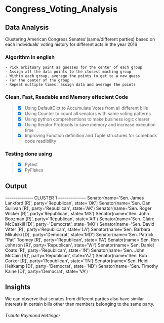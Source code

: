 # Congress_Voting_Analysis

## Data Analysis
Clustering American Congress Senates'(same/different parties) based on each individuals' voting history for different acts in the year 2016

### Algorithm in english
    - Pick arbituary point as guesses for the center of each group
    - Assign all the data points to the closest maching group
    - Within each group, average the points to get to a new guess
    - For the center of the group
    - Repeat multiple times: assign data and average the points

### Clean, Fast, Readable and Memory effecient Code

> - [x] Using DefaultDict to Accumulate Votes from all different bills
> - [x] Using Counter to count all senators with same voting patterns
> - [x] Using python comprehentions to make business logic clearer
> - [x] Using Iterator Protocols to save memory and increase execution time
> - [x] Improving Function definition and Tuple structures for comeback code readibility

### Testing done using
> - [x] Pytest
> - [x] PyFlakes

## Output
-------------- CLUSTER 1 --------------
Senator(name='Sen. James Lankford [R]', party='Republican', state='OK')
Senator(name='Sen. Dan Sullivan [R]', party='Republican', state='AK')
Senator(name='Sen. Roger Wicker [R]', party='Republican', state='MS')
Senator(name='Sen. John Boozman [R]', party='Republican', state='AR')
Senator(name='Sen. Claire McCaskill [D]', party='Democrat', state='MO')
Senator(name='Sen. David Vitter [R]', party='Republican', state='LA')
Senator(name='Sen. Barbara Mikulski [D]', party='Democrat', state='MD')
Senator(name='Sen. Patrick “Pat” Toomey [R]', party='Republican', state='PA')
Senator(name='Sen. Ron Johnson [R]', party='Republican', state='WI')
Senator(name='Sen. Daniel Coats [R]', party='Republican', state='IN')
Senator(name='Sen. John McCain [R]', party='Republican', state='AZ')
Senator(name='Sen. Bob Corker [R]', party='Republican', state='TN')
Senator(name='Sen. Heidi Heitkamp [D]', party='Democrat', state='ND')
Senator(name='Sen. Timothy Kaine [D]', party='Democrat', state='VA')

## Insights
We can observe that senates from different parties also have similar interests in certain bills other than members belonging to the same party. 

###### Tribute Raymond Hettinger
